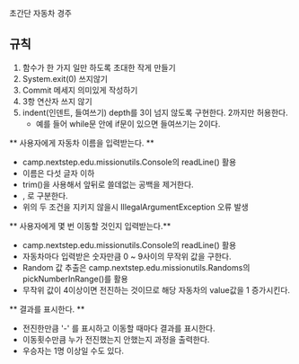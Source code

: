 초간단 자동차 경주

## 규칙
1. 함수가 한 가지 일만 하도록 초대한 작게 만들기
2. System.exit(0) 쓰지않기
3. Commit 메세지 의미있게 작성하기
4. 3항 연산자 쓰지 않기
5. indent(인덴트, 들여쓰기) depth를 3이 넘지 않도록 구현한다. 2까지만 허용한다.
     - 예를 들어 while문 안에 if문이 있으면 들여쓰기는 2이다.

** 사용자에게 자동차 이름을 입력받는다. **
- camp.nextstep.edu.missionutils.Console의 readLine() 활용
- 이름은 다섯 글자 이하
- trim()을 사용해서 앞뒤로 쓸데없는 공백을 제거한다.
- , 로 구분한다.
- 위의 두 조건을 지키지 않을시 IllegalArgumentException 오류 발생

** 사용자에게 몇 번 이동할 것인지 입력받는다.**
- camp.nextstep.edu.missionutils.Console의 readLine() 활용
- 자동차마다 입력받은 숫자만큼 0 ~ 9사이의 무작위 값을 구한다.
- Random 값 추출은 camp.nextstep.edu.missionutils.Randoms의 pickNumberInRange()를 활용
- 무작위 값이 4이상이면 전진하는 것이므로 해당 자동차의 value값을 1 증가시킨다.

** 결과를 표시한다. **
- 전진한만큼 '-' 를 표시하고 이동할 때마다 결과를 표시한다.
- 이동횟수만큼 누가 전진했는지 안했는지 과정을 출력한다.
- 우승자는 1명 이상일 수도 있다.
